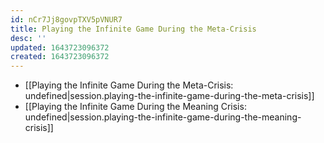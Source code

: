 ```yaml
---
id: nCr7Jj8govpTXV5pVNUR7
title: Playing the Infinite Game During the Meta-Crisis
desc: ''
updated: 1643723096372
created: 1643723096372
---
```


- [[Playing the Infinite Game During the Meta-Crisis: undefined|session.playing-the-infinite-game-during-the-meta-crisis]]
- [[Playing the Infinite Game During the Meaning Crisis: undefined|session.playing-the-infinite-game-during-the-meaning-crisis]]
